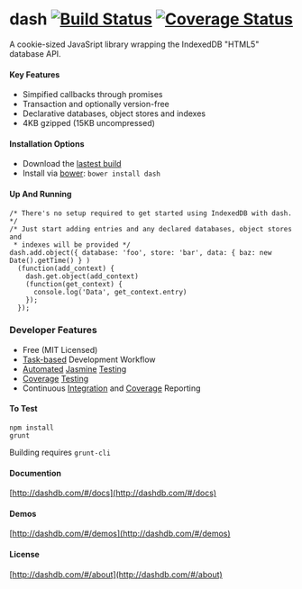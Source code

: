 # dash [![Build Status](https://travis-ci.org/buley/dash.png?branch=master)](https://travis-ci.org/buley/dash.svg) [![Coverage Status](https://coveralls.io/repos/buley/dash/badge.png?branch=master)](https://coveralls.io/r/buley/dash?branch=master)

A cookie-sized JavaSript library wrapping the IndexedDB "HTML5" database API.

#### Key Features
* Simpified callbacks through promises
* Transaction and optionally version-free 
* Declarative databases, object stores and indexes
* 4KB gzipped (15KB uncompressed)

#### Installation Options

* Download the [lastest build](https://raw.github.com/buley/dash/master/lib/dash.js)
* Install via [bower](https://github.com/bower/bower): `bower install dash`

#### Up And Running

	/* There's no setup required to get started using IndexedDB with dash. */
	/* Just start adding entries and any declared databases, object stores and 
	 * indexes will be provided */
	dash.add.object({ database: 'foo', store: 'bar', data: { baz: new Date().getTime() } )
	  (function(add_context) {
	    dash.get.object(add_context)
	    (function(get_context) {
	      console.log('Data', get_context.entry)
	    });
	  });

### Developer Features

* Free (MIT Licensed)
* [Task-based](http://gruntjs.com/) Development Workflow
* [Automated](https://github.com/karma-runner/karma) [Jasmine](http://pivotal.github.io/jasmine/) [Testing](https://github.com/karma-runner/karma-jasmine) 
* [Coverage](https://github.com/gotwarlost/istanbul) [Testing](https://github.com/karma-runner/karma-coverage)
* Continuous [Integration](http://travis-ci.org/buley/dash) and [Coverage](https://github.com/cainus/node-coveralls) Reporting


#### To Test

    npm install
    grunt

Building requires `grunt-cli`

#### Documention

[http://dashdb.com/#/docs](http://dashdb.com/#/docs)

#### Demos

[http://dashdb.com/#/demos](http://dashdb.com/#/demos)

#### License

[http://dashdb.com/#/about](http://dashdb.com/#/about)
